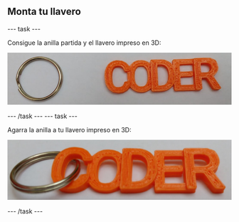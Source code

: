 ## Monta tu llavero

--- task ---

Consigue la anilla partida y el llavero impreso en 3D:

![captura de pantalla](images/coder-splitring-keyring.png)

--- /task --- --- task ---

Agarra la anilla a tu llavero impreso en 3D:

![captura de pantalla](images/coder-keyring.png)

--- /task ---	

